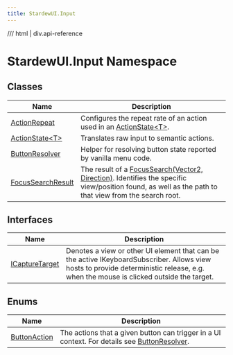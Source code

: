 ```yaml
---
title: StardewUI.Input
---
```


<link rel="stylesheet" href="/StardewUI/stylesheets/reference.css" />

/// html | div.api-reference

# StardewUI.Input Namespace

## Classes

| Name | Description |
| --- | --- |
| [ActionRepeat](actionrepeat.md) | Configures the repeat rate of an action used in an [ActionState&lt;T&gt;](actionstate-1.md). |
| [ActionState&lt;T&gt;](actionstate-1.md) | Translates raw input to semantic actions. |
| [ButtonResolver](buttonresolver.md) | Helper for resolving button state reported by vanilla menu code. |
| [FocusSearchResult](focussearchresult.md) | The result of a [FocusSearch(Vector2, Direction)](../iview.md#focussearchvector2-direction). Identifies the specific view/position found, as well as the path to that view from the search root. |

## Interfaces

| Name | Description |
| --- | --- |
| [ICaptureTarget](icapturetarget.md) | Denotes a view or other UI element that can be the active IKeyboardSubscriber. Allows view hosts to provide deterministic release, e.g. when the mouse is clicked outside the target. |

## Enums

| Name | Description |
| --- | --- |
| [ButtonAction](buttonaction.md) | The actions that a given button can trigger in a UI context. For details see [ButtonResolver](buttonresolver.md). |

